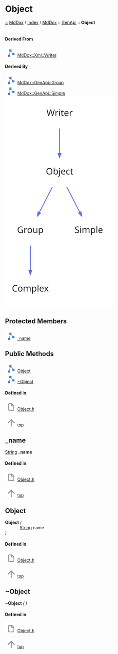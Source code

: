 <a id="object"></a>
<h1>Object</h1>
<a id="classmddox_1_1genapi_1_1object"></a>
<a href="https://github.com/CharlesCarley/MdDox#~">~</a>
<a href="indexpage.md#mddox">MdDox</a>
<span class="inline-text">/</span>
<a href="index.md#index">Index</a>
<span class="inline-text">/</span>
<a href="namespaceMdDox.md#mddox">MdDox</a>
<span class="inline-text">::</span>
<a href="namespaceMdDox_1_1GenApi.md#genapi">GenApi</a>
<span class="inline-text">::</span>
<span class="bold-text"><b>Object</b></span>
<br/>
<br/>
<a id="derived-from"></a>
<h4>Derived From</h4>
<div class="icon-link">
<img src="../images/class.svg"/><a href="classMdDox_1_1Xml_1_1Writer.md#writer">MdDox::Xml::Writer</a>
</div>
<a id="derived-by"></a>
<h4>Derived By</h4>
<div class="icon-link">
<img src="../images/class.svg"/><a href="classMdDox_1_1GenApi_1_1Group.md#group">MdDox::GenApi::Group</a>
</div>
<div class="icon-link">
<img src="../images/class.svg"/><a href="classMdDox_1_1GenApi_1_1Simple.md#simple">MdDox::GenApi::Simple</a>
</div>
<img src="../images/dot/internal-diagram-103.dot.svg"/><br/>
<a id="protected-members"></a>
<h2>Protected Members</h2>
<span class="icon-list-item"><a href="#_name" class="icon-list-item"><img src="../images/class.svg" class="icon-list-item"/><span class="icon-list-item">_name</span>
</a>
</span>
<br/>
<a id="public-methods"></a>
<h2>Public Methods</h2>
<span class="icon-list-item"><a href="#object" class="icon-list-item"><img src="../images/class.svg" class="icon-list-item"/><span class="icon-list-item">Object</span>
</a>
</span>
<br/>
<span class="icon-list-item"><a href="#~object" class="icon-list-item"><img src="../images/class.svg" class="icon-list-item"/><span class="icon-list-item">~Object</span>
</a>
</span>
<br/>
<a id="defined-in"></a>
<h4>Defined in</h4>
<span class="icon-list-item"><a href="https://github.com/CharlesCarley/MdDox/blob/master/Tools/GenApi/Object.h#L30" class="icon-list-item"><img src="../images/file.svg" class="icon-list-item"/><span class="icon-list-item">Object.h</span>
</a>
</span>
<br/>
<br/>
<span class="icon-list-item"><a href="#object" class="icon-list-item"><img src="../images/jumpToTop.svg" class="icon-list-item"/><span class="icon-list-item">top</span>
</a>
</span>
<a id="_name"></a>
<h2>_name</h2>
<a href="namespaceMdDox.md#string">String</a>
<span class="bold-text"><b>_name</b></span>
<br/>
<a id="defined-in"></a>
<h4>Defined in</h4>
<span class="icon-list-item"><a href="https://github.com/CharlesCarley/MdDox/blob/master/Tools/GenApi/Object.h#L32" class="icon-list-item"><img src="../images/file.svg" class="icon-list-item"/><span class="icon-list-item">Object.h</span>
</a>
</span>
<br/>
<br/>
<span class="icon-list-item"><a href="#object" class="icon-list-item"><img src="../images/jumpToTop.svg" class="icon-list-item"/><span class="icon-list-item">top</span>
</a>
</span>
<br/>
<a id="object"></a>
<h2>Object</h2>
<span class="bold-text"><b>Object</b></span>
<span class="italic-text"><i>(</i></span>
<div class="paragraph">
<span class="paragraph"><img src="../images/horSpace24px.svg"/><a href="namespaceMdDox.md#string">String</a>
<span class="inline-text">name</span>
</span>
</div>
<span class="italic-text"><i>)</i></span>
<a id="defined-in"></a>
<h4>Defined in</h4>
<span class="icon-list-item"><a href="https://github.com/CharlesCarley/MdDox/blob/master/Tools/GenApi/Object.h#L35" class="icon-list-item"><img src="../images/file.svg" class="icon-list-item"/><span class="icon-list-item">Object.h</span>
</a>
</span>
<br/>
<br/>
<span class="icon-list-item"><a href="#object" class="icon-list-item"><img src="../images/jumpToTop.svg" class="icon-list-item"/><span class="icon-list-item">top</span>
</a>
</span>
<br/>
<a id="~object"></a>
<h2>~Object</h2>
<span class="bold-text"><b>~Object</b></span>
<span class="italic-text"><i>(</i></span>
<span class="italic-text"><i>)</i></span>
<a id="defined-in"></a>
<h4>Defined in</h4>
<span class="icon-list-item"><a href="https://github.com/CharlesCarley/MdDox/blob/master/Tools/GenApi/Object.h#L40" class="icon-list-item"><img src="../images/file.svg" class="icon-list-item"/><span class="icon-list-item">Object.h</span>
</a>
</span>
<br/>
<br/>
<span class="icon-list-item"><a href="#object" class="icon-list-item"><img src="../images/jumpToTop.svg" class="icon-list-item"/><span class="icon-list-item">top</span>
</a>
</span>
<br/>
</div>
</div>
</body>
</html>
